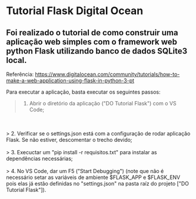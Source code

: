 # Tutorial Flask Digital Ocean

## Foi realizado o tutorial de como construir uma aplicação web simples com o framework web python Flask utilizando banco de dados SQLite3 local.

Referência:
https://www.digitalocean.com/community/tutorials/how-to-make-a-web-application-using-flask-in-python-3-pt

Para executar a aplicação, basta executar os seguintes passos:

> 1. Abrir o diretório da aplicação ("DO Tutorial Flask") com o VS Code;
<br>
<br>
> 2. Verificar se o settings.json está com a configuração de rodar aplicação Flask. Se não estiver, descomentar o trecho devido;
<br>
<br>
> 3. Execuctar um "pip install -r requisitos.txt" para instalar as dependências necessárias;
<br>
<br>
> 4. No VS Code, dar um F5 ("Start Debugging") (note que não é necessário setar as variáveis de ambiente $FLASK_APP e $FLASK_ENV pois elas já estão definidas no "settings.json" na pasta raíz do projeto ["DO Tutorial Flask"]).